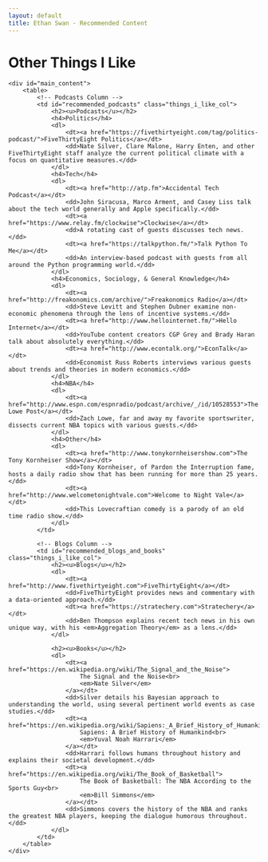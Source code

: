 ```yaml
---
layout: default
title: Ethan Swan - Recommended Content
---
```

<div class="blurb">
	<h1 class="page_header">Other Things I Like</h1>

	<div id="main_content">
        <table>
            <!-- Podcasts Column -->
            <td id="recommended_podcasts" class="things_i_like_col">
                <h2><u>Podcasts</u></h2>
                <h4>Politics</h4>
                <dl>
                    <dt><a href="https://fivethirtyeight.com/tag/politics-podcast/">FiveThirtyEight Politics</a></dt>
                    <dd>Nate Silver, Clare Malone, Harry Enten, and other FiveThirtyEight staff analyze the current political climate with a focus on quantitative measures.</dd>
                </dl>
                <h4>Tech</h4>
                <dl>
                    <dt><a href="http://atp.fm">Accidental Tech Podcast</a></dt>
                    <dd>John Siracusa, Marco Arment, and Casey Liss talk about the tech world generally and Apple specifically.</dd>
                    <dt><a href="https://www.relay.fm/clockwise">Clockwise</a></dt>
                    <dd>A rotating cast of guests discusses tech news.</dd>
                    <dt><a href="https://talkpython.fm/">Talk Python To Me</a></dt>
                    <dd>An interview-based podcast with guests from all around the Python programming world.</dd>
                </dl>
                <h4>Economics, Sociology, & General Knowledge</h4>
                <dl>
                    <dt><a href="http://freakonomics.com/archive/">Freakonomics Radio</a></dt>
                    <dd>Steve Levitt and Stephen Dubner examine non-economic phenomena through the lens of incentive systems.</dd>
                    <dt><a href="http://www.hellointernet.fm/">Hello Internet</a></dt>
                    <dd>YouTube content creators CGP Grey and Brady Haran talk about absolutely everything.</dd>
                    <dt><a href="http://www.econtalk.org/">EconTalk</a></dt>
                    <dd>Economist Russ Roberts interviews various guests about trends and theories in modern economics.</dd>
                </dl>
                <h4>NBA</h4>
                <dl>
                    <dt><a href="http://www.espn.com/espnradio/podcast/archive/_/id/10528553">The Lowe Post</a></dt>
                    <dd>Zach Lowe, far and away my favorite sportswriter, dissects current NBA topics with various guests.</dd>
                </dl>
                <h4>Other</h4>
                <dl>
                    <dt><a href="http://www.tonykornheisershow.com">The Tony Kornheiser Show</a></dt>
                    <dd>Tony Kornheiser, of Pardon the Interruption fame, hosts a daily radio show that has been running for more than 25 years.</dd>
                    <dt><a href="http://www.welcometonightvale.com">Welcome to Night Vale</a></dt>
                    <dd>This Lovecraftian comedy is a parody of an old time radio show.</dd>
                </dl>
            </td>

            <!-- Blogs Column -->
            <td id="recommended_blogs_and_books" class="things_i_like_col">
                <h2><u>Blogs</u></h2>
                <dl>
                    <dt><a href="http://www.fivethirtyeight.com">FiveThirtyEight</a></dt>
                    <dd>FiveThirtyEight provides news and commentary with a data-oriented approach.</dd>
                    <dt><a href="https://stratechery.com">Stratechery</a></dt>
                    <dd>Ben Thompson explains recent tech news in his own unique way, with his <em>Aggregation Theory</em> as a lens.</dd>
                </dl>

                <h2><u>Books</u></h2>
                <dl>
                    <dt><a href="https://en.wikipedia.org/wiki/The_Signal_and_the_Noise">
                        The Signal and the Noise<br>
                        <em>Nate Silver</em>
                    </a></dt>
                    <dd>Silver details his Bayesian approach to understanding the world, using several pertinent world events as case studies.</dd>
                    <dt><a href="https://en.wikipedia.org/wiki/Sapiens:_A_Brief_History_of_Humankind">
                        Sapiens: A Brief History of Humankind<br>
                        <em>Yuval Noah Harrari</em>
                    </a></dt>
                    <dd>Harrari follows humans throughout history and explains their societal development.</dd>
                    <dt><a href="https://en.wikipedia.org/wiki/The_Book_of_Basketball">
                        The Book of Basketball: The NBA According to the Sports Guy<br>
                        <em>Bill Simmons</em>
                    </a></dt>
                    <dd>Simmons covers the history of the NBA and ranks the greatest NBA players, keeping the dialogue humorous throughout.</dd>
                </dl>
            </td>
        </table>
    </div>

</div>
<!-- /.blurb -->
